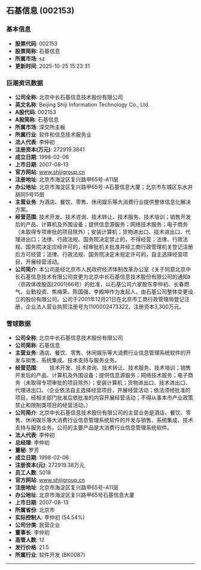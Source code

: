 ## 石基信息 (002153)

### 基本信息

- **股票代码**: 002153
- **股票简称**: 石基信息
- **所属市场**: sz
- **更新时间**: 2025-10-25 15:23:31

### 巨潮资讯数据

- **公司全称**: 北京中长石基信息技术股份有限公司
- **英文名称**: Beijing Shiji Information Technology Co., Ltd.
- **A股代码**: 002153
- **A股简称**: 石基信息
- **所属市场**: 深交所主板
- **所属行业**: 软件和信息技术服务业
- **法人代表**: 李仲初
- **注册资本(万元)**: 272919.3841
- **成立日期**: 1998-02-06
- **上市日期**: 2007-08-13
- **官方网站**: www.shijigroup.cn
- **注册地址**: 北京市海淀区复兴路甲65号-A11层
- **办公地址**: 北京市海淀区复兴路甲65号-A石基信息大厦；北京市东城区东水井胡同5号15层
- **主营业务**: 为酒店、餐饮、零售、休闲娱乐等大消费行业提供整体信息化解决方案。
- **经营范围**: 技术开发、技术咨询、技术转让、技术服务、技术培训；销售开发后的产品、计算机及外围设备；提供信息源服务；网络技术服务；电子商务（未取得专项审批的项目除外）；安装计算机；货物进出口、技术进出口、代理进出口；法律、行政法规、国务院决定禁止的，不得经营；法律、行政法规、国务院决定应经许可的，经审批机关批准并经工商行政管理机关登记注册后方可经营；法律、行政法规、国务院决定未规定许可的，自主选择经营项目，开展经营活动。
- **公司简介**: 本公司是经北京市人民政府经济体制改革办公室《关于同意北京中长石基信息技术有限公司变更为北京中长石基信息技术股份有限公司的通知》（京政体改股函[2001]66号）的批准，以石基公司六家股东李仲初、长春燃气、业勤投资、焦梅荣、陈国强、李殿坤作为发起人，由石基公司整体变更设立的股份有限公司。公司于2001年12月21日在北京市工商行政管理局登记注册，企业法人营业执照注册号为1100002473322，注册资本3,300万元。

### 雪球数据

- **公司全称**: 北京中长石基信息技术股份有限公司
- **公司简称**: 石基信息
- **主营业务**: 酒店、餐饮、零售、休闲娱乐等大消费行业信息管理系统软件的开发与销售、系统集成、技术支持与服务业务。
- **经营范围**: 　　技术开发、技术咨询、技术转让、技术服务、技术培训；销售开发后的产品、计算机及外围设备；提供信息源服务；网络技术服务；电子商务（未取得专项审批的项目除外）；安装计算机；货物进出口、技术进出口、代理进出口。（企业依法自主选择经营项目，开展经营活动；依法须经批准的项目，经相关部门批准后依批准的内容开展经营活动；不得从事本市产业政策禁止和限制类项目的经营活动。）
- **公司简介**: 北京中长石基信息技术股份有限公司的主营业务是酒店、餐饮、零售、休闲娱乐等大消费行业信息管理系统软件的开发与销售、系统集成、技术支持与服务业务。公司的主要产品是大消费行业信息管理系统软件。
- **法人代表**: 李仲初
- **总经理**: 李仲初
- **董秘**: 罗芳
- **成立日期**: 1998-02-06
- **注册资本(元)**: 272919.38万元
- **员工人数**: 5018
- **官方网站**: www.shijigroup.cn
- **注册地址**: 北京市海淀区复兴路甲65号-A11层
- **办公地址**: 北京市海淀区复兴路甲65号石基信息大厦
- **上市日期**: 2007-08-13
- **所属省份**: 北京市
- **实际控制人**: 李仲初 (54.54%)
- **公司分类**: 民营企业
- **董事长**: 李仲初
- **高管人数**: 12
- **发行价格**: 21.5
- **所属行业**: 软件开发 (BK0087)

---